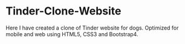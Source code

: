# Tinder-Clone-Website
Here I have created a clone of Tinder website for dogs. Optimized for mobile and web using HTML5, CSS3 and Bootstrap4.
